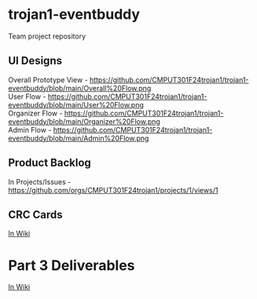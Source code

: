 # trojan1-eventbuddy
Team project repository


## UI Designs
Overall Prototype View - https://github.com/CMPUT301F24trojan1/trojan1-eventbuddy/blob/main/Overall%20Flow.png<br>
User Flow - https://github.com/CMPUT301F24trojan1/trojan1-eventbuddy/blob/main/User%20Flow.png<br>
Organizer Flow - https://github.com/CMPUT301F24trojan1/trojan1-eventbuddy/blob/main/Organizer%20Flow.png<br>
Admin Flow - https://github.com/CMPUT301F24trojan1/trojan1-eventbuddy/blob/main/Admin%20Flow.png<br>

## Product Backlog
In Projects/Issues - https://github.com/orgs/CMPUT301F24trojan1/projects/1/views/1

## CRC Cards
[In Wiki](https://github.com/CMPUT301F24trojan1/trojan1-eventbuddy/wiki/CRC-Cards)


# Part 3 Deliverables
[In Wiki](https://github.com/CMPUT301F24trojan1/trojan1-eventbuddy/wiki)
